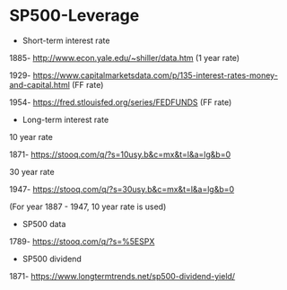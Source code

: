 # SP500-Leverage
- Short-term interest rate

1885- http://www.econ.yale.edu/~shiller/data.htm (1 year rate)

1929- https://www.capitalmarketsdata.com/p/135-interest-rates-money-and-capital.html (FF rate)

1954- https://fred.stlouisfed.org/series/FEDFUNDS (FF rate)

- Long-term interest rate

10 year rate

1871- https://stooq.com/q/?s=10usy.b&c=mx&t=l&a=lg&b=0

30 year rate

1947- https://stooq.com/q/?s=30usy.b&c=mx&t=l&a=lg&b=0

(For year 1887 - 1947, 10 year rate is used)

- SP500 data

1789- https://stooq.com/q/?s=%5ESPX

- SP500 dividend

1871- https://www.longtermtrends.net/sp500-dividend-yield/
